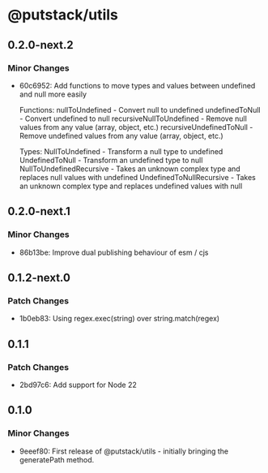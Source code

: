# @putstack/utils

## 0.2.0-next.2

### Minor Changes

- 60c6952: Add functions to move types and values between undefined and null more easily

  Functions:
  nullToUndefined - Convert null to undefined
  undefinedToNull - Convert undefined to null
  recursiveNullToUndefined - Remove null values from any value (array, object, etc.)
  recursiveUndefinedToNull - Remove undefined values from any value (array, object, etc.)

  Types:
  NullToUndefined - Transform a null type to undefined
  UndefinedToNull - Transform an undefined type to null
  NullToUndefinedRecursive - Takes an unknown complex type and replaces null values with undefined
  UndefinedToNullRecursive - Takes an unknown complex type and replaces undefined values with null

## 0.2.0-next.1

### Minor Changes

- 86b13be: Improve dual publishing behaviour of esm / cjs

## 0.1.2-next.0

### Patch Changes

- 1b0eb83: Using regex.exec(string) over string.match(regex)

## 0.1.1

### Patch Changes

- 2bd97c6: Add support for Node 22

## 0.1.0

### Minor Changes

- 9eeef80: First release of @putstack/utils - initially bringing the generatePath method.
